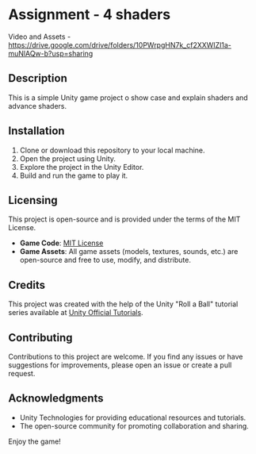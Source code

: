 # Assignment - 4 shaders

Video and Assets - https://drive.google.com/drive/folders/10PWrpgHN7k_cf2XXWIZl1a-muNlAQw-b?usp=sharing

## Description

This is a simple Unity game project o show case and explain shaders and advance shaders. 

## Installation

1. Clone or download this repository to your local machine.
2. Open the project using Unity.
3. Explore the project in the Unity Editor.
4. Build and run the game to play it.


## Licensing

This project is open-source and is provided under the terms of the MIT License.

- **Game Code**: [MIT License](LICENSE)
- **Game Assets**: All game assets (models, textures, sounds, etc.) are open-source and free to use, modify, and distribute.

## Credits

This project was created with the help of the Unity "Roll a Ball" tutorial series available at [Unity Official Tutorials](https://www.youtube.com/playlist?list=PLX2vGYjWbI0TiP080ELGDurOmz5NAg5CI).

## Contributing

Contributions to this project are welcome. If you find any issues or have suggestions for improvements, please open an issue or create a pull request.

## Acknowledgments

- Unity Technologies for providing educational resources and tutorials.
- The open-source community for promoting collaboration and sharing.

Enjoy the game!

